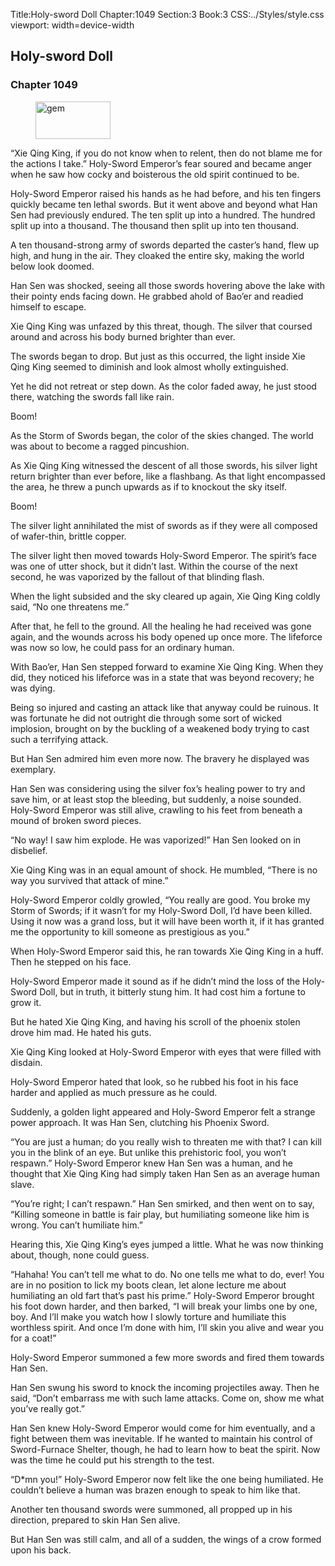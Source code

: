 Title:Holy-sword Doll 
Chapter:1049 
Section:3 
Book:3 
CSS:../Styles/style.css 
viewport: width=device-width
  
## Holy-sword Doll
### Chapter 1049
  
<figure>
	<img src="../Images/gem.gif" alt="gem" id="gem" width="120" height="60" />
</figure>
  

  
“Xie Qing King, if you do not know when to relent, then do not blame me for the actions I take.” Holy-Sword Emperor’s fear soured and became anger when he saw how cocky and boisterous the old spirit continued to be.

Holy-Sword Emperor raised his hands as he had before, and his ten fingers quickly became ten lethal swords. But it went above and beyond what Han Sen had previously endured. The ten split up into a hundred. The hundred split up into a thousand. The thousand then split up into ten thousand.

A ten thousand-strong army of swords departed the caster’s hand, flew up high, and hung in the air. They cloaked the entire sky, making the world below look doomed.

Han Sen was shocked, seeing all those swords hovering above the lake with their pointy ends facing down. He grabbed ahold of Bao’er and readied himself to escape.

Xie Qing King was unfazed by this threat, though. The silver that coursed around and across his body burned brighter than ever.

The swords began to drop. But just as this occurred, the light inside Xie Qing King seemed to diminish and look almost wholly extinguished.

Yet he did not retreat or step down. As the color faded away, he just stood there, watching the swords fall like rain.

Boom!

As the Storm of Swords began, the color of the skies changed. The world was about to become a ragged pincushion.

As Xie Qing King witnessed the descent of all those swords, his silver light return brighter than ever before, like a flashbang. As that light encompassed the area, he threw a punch upwards as if to knockout the sky itself.

Boom!

The silver light annihilated the mist of swords as if they were all composed of wafer-thin, brittle copper.

The silver light then moved towards Holy-Sword Emperor. The spirit’s face was one of utter shock, but it didn’t last. Within the course of the next second, he was vaporized by the fallout of that blinding flash.

When the light subsided and the sky cleared up again, Xie Qing King coldly said, “No one threatens me.”

After that, he fell to the ground. All the healing he had received was gone again, and the wounds across his body opened up once more. The lifeforce was now so low, he could pass for an ordinary human.

With Bao’er, Han Sen stepped forward to examine Xie Qing King. When they did, they noticed his lifeforce was in a state that was beyond recovery; he was dying.

Being so injured and casting an attack like that anyway could be ruinous. It was fortunate he did not outright die through some sort of wicked implosion, brought on by the buckling of a weakened body trying to cast such a terrifying attack.

But Han Sen admired him even more now. The bravery he displayed was exemplary.

Han Sen was considering using the silver fox’s healing power to try and save him, or at least stop the bleeding, but suddenly, a noise sounded. Holy-Sword Emperor was still alive, crawling to his feet from beneath a mound of broken sword pieces.

“No way! I saw him explode. He was vaporized!” Han Sen looked on in disbelief.

Xie Qing King was in an equal amount of shock. He mumbled, “There is no way you survived that attack of mine.”

Holy-Sword Emperor coldly growled, “You really are good. You broke my Storm of Swords; if it wasn’t for my Holy-Sword Doll, I’d have been killed. Using it now was a grand loss, but it will have been worth it, if it has granted me the opportunity to kill someone as prestigious as you.”

When Holy-Sword Emperor said this, he ran towards Xie Qing King in a huff. Then he stepped on his face.

Holy-Sword Emperor made it sound as if he didn’t mind the loss of the Holy-Sword Doll, but in truth, it bitterly stung him. It had cost him a fortune to grow it.

But he hated Xie Qing King, and having his scroll of the phoenix stolen drove him mad. He hated his guts.

Xie Qing King looked at Holy-Sword Emperor with eyes that were filled with disdain.

Holy-Sword Emperor hated that look, so he rubbed his foot in his face harder and applied as much pressure as he could.

Suddenly, a golden light appeared and Holy-Sword Emperor felt a strange power approach. It was Han Sen, clutching his Phoenix Sword.

“You are just a human; do you really wish to threaten me with that? I can kill you in the blink of an eye. But unlike this prehistoric fool, you won’t respawn.” Holy-Sword Emperor knew Han Sen was a human, and he thought that Xie Qing King had simply taken Han Sen as an average human slave.

“You’re right; I can’t respawn.” Han Sen smirked, and then went on to say, “Killing someone in battle is fair play, but humiliating someone like him is wrong. You can’t humiliate him.”

Hearing this, Xie Qing King’s eyes jumped a little. What he was now thinking about, though, none could guess.

“Hahaha! You can’t tell me what to do. No one tells me what to do, ever! You are in no position to lick my boots clean, let alone lecture me about humiliating an old fart that’s past his prime.” Holy-Sword Emperor brought his foot down harder, and then barked, “I will break your limbs one by one, boy. And I’ll make you watch how I slowly torture and humiliate this worthless spirit. And once I’m done with him, I’ll skin you alive and wear you for a coat!”

Holy-Sword Emperor summoned a few more swords and fired them towards Han Sen.

Han Sen swung his sword to knock the incoming projectiles away. Then he said, “Don’t embarrass me with such lame attacks. Come on, show me what you’ve really got.”

Han Sen knew Holy-Sword Emperor would come for him eventually, and a fight between them was inevitable. If he wanted to maintain his control of Sword-Furnace Shelter, though, he had to learn how to beat the spirit. Now was the time he could put his strength to the test.

“D*mn you!” Holy-Sword Emperor now felt like the one being humiliated. He couldn’t believe a human was brazen enough to speak to him like that.

Another ten thousand swords were summoned, all propped up in his direction, prepared to skin Han Sen alive.

But Han Sen was still calm, and all of a sudden, the wings of a crow formed upon his back.